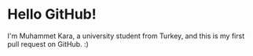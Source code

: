 # Hello GitHub!

I'm Muhammet Kara, a university student from Turkey, and this is my first pull request on GitHub. :)
